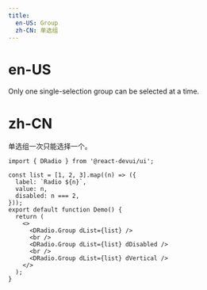 ```yaml
---
title:
  en-US: Group
  zh-CN: 单选组
---
```


# en-US

Only one single-selection group can be selected at a time.

# zh-CN

单选组一次只能选择一个。

```tsx
import { DRadio } from '@react-devui/ui';

const list = [1, 2, 3].map((n) => ({
  label: `Radio ${n}`,
  value: n,
  disabled: n === 2,
}));
export default function Demo() {
  return (
    <>
      <DRadio.Group dList={list} />
      <br />
      <DRadio.Group dList={list} dDisabled />
      <br />
      <DRadio.Group dList={list} dVertical />
    </>
  );
}
```

